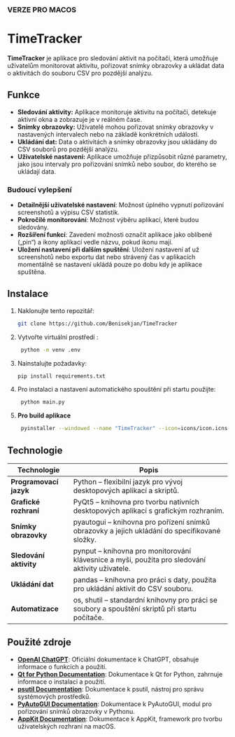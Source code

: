 ### VERZE PRO MACOS

# TimeTracker

**TimeTracker** je aplikace pro sledování aktivit na počítači, která umožňuje uživatelům monitorovat aktivitu, pořizovat snímky obrazovky a ukládat data o aktivitách do souboru CSV pro pozdější analýzu.

## Funkce

- **Sledování aktivity:** Aplikace monitoruje aktivitu na počítači, detekuje aktivní okna a zobrazuje je v reálném čase.
- **Snímky obrazovky:** Uživatelé mohou pořizovat snímky obrazovky v nastavených intervalech nebo na základě konkrétních událostí.
- **Ukládání dat:** Data o aktivitách a snímky obrazovky jsou ukládány do CSV souborů pro pozdější analýzu.
- **Uživatelské nastavení:** Aplikace umožňuje přizpůsobit různé parametry, jako jsou intervaly pro pořizování snímků nebo soubor, do kterého se ukládají data.


### Budoucí vylepšení

- **Detailnější uživatelské nastavení**: Možnost úplného vypnutí pořizování screenshotů a výpisu CSV statistik.
- **Pokročilé monitorování**: Možnost výběru aplikací, které budou sledovány.
- **Rozšíření funkcí**: Zavedení možnosti označit aplikace jako oblíbené („pin“) a ikony aplikací vedle názvu, pokud ikonu mají.
- **Uložení nastavení při dalším spuštění**: Uložení nastavení ať už screenshotů nebo exportu dat nebo strávený čas v aplikacích momentálně se nastavení ukládá pouze po dobu kdy je aplikace spuštěna.


## Instalace

1. Naklonujte tento repozitář:
   ```bash
   git clone https://github.com/Benisekjan/TimeTracker
   ```
2. Vytvořte virtuální prostředí :
   ```bash
    python -m venv .env
   ```
3. Nainstalujte požadavky:

   ```bash
   pip install requirements.txt
   ```

4. Pro instalaci a nastavení automatického spouštění při startu použijte:

   ```bash
    python main.py
   ```

5. **Pro build aplikace**
   ```bash
    pyinstaller --windowed --name "TimeTracker" --icon=icons/icon.icns --add-data "icons:icons" main.py
   ``` 

## Technologie

| Technologie       | Popis                                                                                          |
|-------------------|------------------------------------------------------------------------------------------------|
| **Programovací jazyk** | Python – flexibilní jazyk pro vývoj desktopových aplikací a skriptů.                          |
| **Grafické rozhraní**  | PyQt5 – knihovna pro tvorbu nativních desktopových aplikací s grafickým rozhraním.           |
| **Snímky obrazovky**   | pyautogui – knihovna pro pořízení snímků obrazovky a jejich ukládání do specifikované složky. |
| **Sledování aktivity** | pynput – knihovna pro monitorování klávesnice a myši, použita pro sledování aktivity uživatele.|
| **Ukládání dat**      | pandas – knihovna pro práci s daty, použita pro ukládání aktivit do CSV souboru.              |
| **Automatizace**      | os, shutil – standardní knihovny pro práci se soubory a spouštění skriptů při startu počítače.   |


## Použité zdroje

- **[OpenAI ChatGPT](https://chatgpt.com/)**: Oficiální dokumentace k ChatGPT, obsahuje informace o funkcích a použití.
- **[Qt for Python Documentation](https://doc.qt.io/qtforpython-6/)**: Dokumentace k Qt for Python, zahrnuje informace o instalaci a použití.
- **[psutil Documentation](https://psutil.readthedocs.io/en/latest/#)**: Dokumentace k psutil, nástroj pro správu systémových prostředků.
- **[PyAutoGUI Documentation](https://pyautogui.readthedocs.io/en/latest/screenshot.html#)**: Dokumentace k PyAutoGUI, modul pro pořizování snímků obrazovky v Pythonu.
- **[AppKit Documentation](https://developer.apple.com/documentation/appkit)**: Dokumentace k AppKit, framework pro tvorbu uživatelských rozhraní na macOS.

